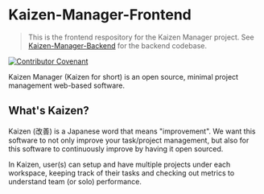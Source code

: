 # Kaizen-Manager-Frontend

> This is the frontend respository for the Kaizen Manager project. See [Kaizen-Manager-Backend](https://github.com/marumarumarumarumarumarumaru/Kaizen-Manager-Backend) for the backend codebase.

[![Contributor Covenant](https://img.shields.io/badge/Contributor%20Covenant-2.1-4baaaa.svg)](CODE_OF_CONDUCT.md) 

Kaizen Manager (Kaizen for short) is an open source, minimal project management web-based software. 

## What's Kaizen?

Kaizen (改善) is a Japanese word that means "improvement". We want this software to not only improve your task/project management, but also for this software to continuously improve by having it open sourced. 

In Kaizen, user(s) can setup and have multiple projects under each workspace, keeping track of their tasks and checking out metrics to understand team (or solo) performance.
